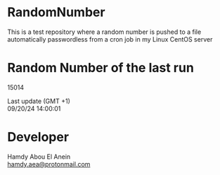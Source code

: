 # RandomNumber    
This is a test repository where a random number is pushed to a file automatically passwordless from a cron job in my Linux CentOS server    
# Random Number of the last run   
15014
      
Last update (GMT +1)    
09/20/24 14:00:01
# Developer    
Hamdy Abou El Anein   
hamdy.aea@protonmail.com
